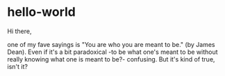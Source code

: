 # hello-world

Hi there, 

one of my fave sayings is "You are who you are meant to be." (by James Dean). Even if it's a bit paradoxical -to be what one's meant to be without really knowing what one is meant to be?- confusing. But it's kind of true, isn't it?
